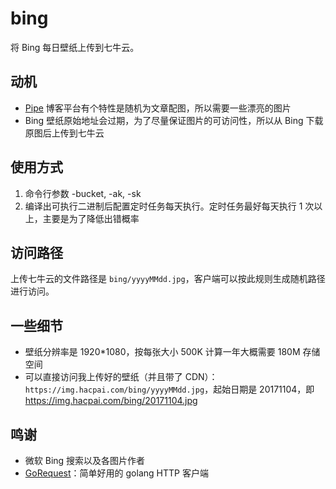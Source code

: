 # bing

将 Bing 每日壁纸上传到七牛云。

## 动机

* [Pipe](https://github.com/b3log/pipe) 博客平台有个特性是随机为文章配图，所以需要一些漂亮的图片
* Bing 壁纸原始地址会过期，为了尽量保证图片的可访问性，所以从 Bing 下载原图后上传到七牛云

## 使用方式

1. 命令行参数 -bucket, -ak, -sk
2. 编译出可执行二进制后配置定时任务每天执行。定时任务最好每天执行 1 次以上，主要是为了降低出错概率

## 访问路径

上传七牛云的文件路径是 `bing/yyyyMMdd.jpg`，客户端可以按此规则生成随机路径进行访问。

## 一些细节

* 壁纸分辨率是 1920*1080，按每张大小 500K 计算一年大概需要 180M 存储空间
* 可以直接访问我上传好的壁纸（并且带了 CDN）：`https://img.hacpai.com/bing/yyyyMMdd.jpg`，起始日期是 20171104，即 https://img.hacpai.com/bing/20171104.jpg

## 鸣谢

* 微软 Bing 搜索以及各图片作者
* [GoRequest](https://github.com/parnurzeal/gorequest)：简单好用的 golang HTTP 客户端
